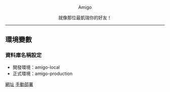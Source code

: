 <p align="center">Amigo</p>

<p align="center">
就像那位最凱瑞你的好友！
</p>

---

## 環境變數

### 資料庫名稱設定

- 開發環境：amigo-local
- 正式環境：amigo-production

[網址](https://110-03-nchu-amigo.dev-hub.io/sign-up)
[手動部署](https://forge.laravel.com/servers/475876/sites/1372589/deploy/http?token=t8nbDaoVkF7OFKk08iM9iJcUHirlMLWN4Xpw9pgM)
